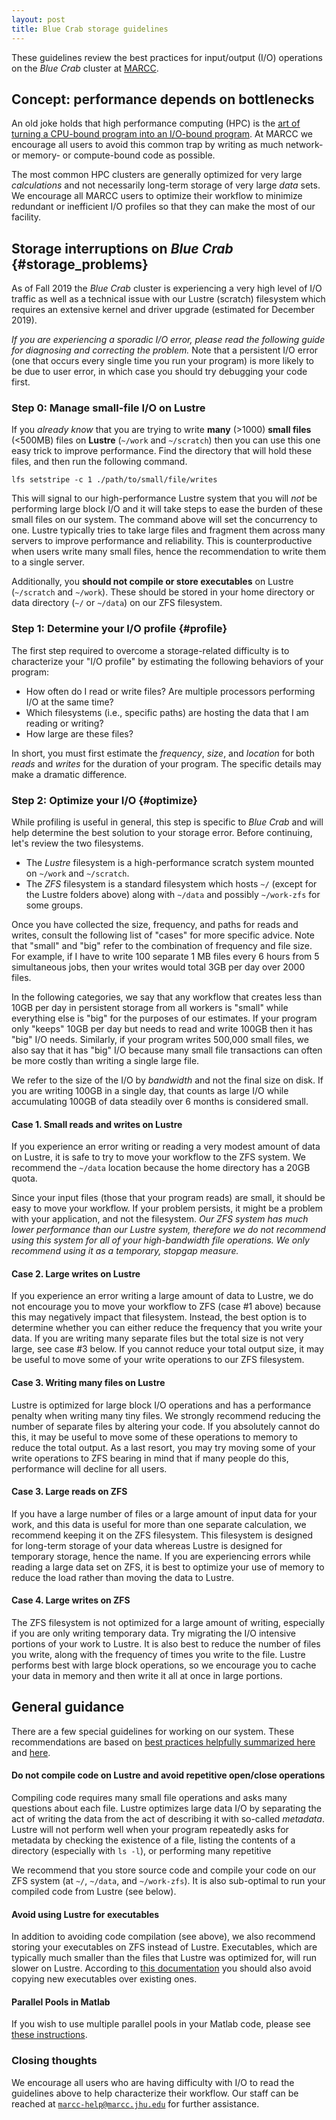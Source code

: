 ```yaml
---
layout: post
title: Blue Crab storage guidelines
---
```


These guidelines review the best practices for input/output (I/O) operations on the *Blue Crab* cluster at [MARCC](https://www.marcc.jhu.edu/getting-started/data-storage/).

## Concept: performance depends on bottlenecks

An old joke holds that high performance computing (HPC) is the [art of turning a CPU-bound program into an I/O-bound program](https://news.ycombinator.com/item?id=17206667). At MARCC we encourage all users to avoid this common trap by writing as much network- or memory- or compute-bound code as possible. 

The most common HPC clusters are generally optimized for very large *calculations* and not necessarily long-term storage of very large *data* sets. We encourage all MARCC users to optimize their workflow to minimize redundant or inefficient I/O profiles so that they can make the most of our facility.

## Storage interruptions on *Blue Crab* {#storage_problems}

As of Fall 2019 the *Blue Crab* cluster is experiencing a very high level of I/O traffic as well as a technical issue with our Lustre (scratch) filesystem which requires an extensive kernel and driver upgrade (estimated for December 2019). 

*If you are experiencing a sporadic I/O error, please read the following guide for diagnosing and correcting the problem.* Note that a persistent I/O error (one that occurs every single time you run your program) is more likely to be due to user error, in which case you should try debugging your code first.

### Step 0: Manage small-file I/O on Lustre

If you *already know* that you are trying to write **many** (>1000) **small files** (<500MB) files on **Lustre** (`~/work` and `~/scratch`) then you can use this one easy trick to improve performance. Find the directory that will hold these files, and then run the following command.

~~~
lfs setstripe -c 1 ./path/to/small/file/writes
~~~

This will signal to our high-performance Lustre system that you will *not* be performing large block I/O and it will take steps to ease the burden of these small files on our system. The command above will set the concurrency to one. Lustre typically tries to take large files and fragment them across many servers to improve performance and reliability. This is counterproductive when users write many small files, hence the recommendation to write them to a single server.

Additionally, you **should not compile or store executables** on Lustre (`~/scratch` and `~/work`). These should be stored in your home directory or data directory (`~/` or `~/data`) on our ZFS filesystem.

### Step 1: **Determine your I/O profile** {#profile}

The first step required to overcome a storage-related difficulty is to characterize your "I/O profile" by estimating the following behaviors of your program:

- How often do I read or write files? Are multiple processors performing I/O at the same time?
- Which filesystems (i.e., specific paths) are hosting the data that I am reading or writing?
- How large are these files?

In short, you must first estimate the *frequency*, *size*, and *location* for both *reads* and *writes* for the duration of your program. The specific details may make a dramatic difference.

### Step 2: **Optimize your I/O** {#optimize}

While profiling is useful in general, this step is specific to *Blue Crab* and will help determine the best solution to your storage error. Before continuing, let's review the two filesystems.

- The *Lustre* filesystem is a high-performance scratch system mounted on `~/work` and `~/scratch`.
- The *ZFS* filesystem is a standard filesystem which hosts `~/` (except for the Lustre folders above) along with `~/data` and possibly `~/work-zfs` for some groups.

Once you have collected the size, frequency, and paths for reads and writes, consult the following list of "cases" for more specific advice. Note that "small" and "big" refer to the combination of frequency and file size. For example, if I have to write 100 separate 1 MB files every 6 hours from 5 simultaneous jobs, then your writes would total 3GB per day over 2000 files. 

In the following categories, we say that any workflow that creates less than 10GB per day in persistent storage from all workers is "small" while everything else is "big" for the purposes of our estimates. If your program only "keeps" 10GB per day but needs to read and write 100GB then it has "big" I/O needs. Similarly, if your program writes 500,000 small files, we also say that it has "big" I/O because many small file transactions can often be more costly than writing a single large file.

We refer to the size of the I/O by *bandwidth* and not the final size on disk. If you are writing 100GB in a single day, that counts as large I/O while accumulating 100GB of data steadily over 6 months is considered small.

#### Case 1. Small reads and writes on Lustre

If you experience an error writing or reading a very modest amount of data on Lustre, it is safe to try to move your workflow to the ZFS system. We recommend the `~/data` location because the home directory has a 20GB quota. 

Since your input files (those that your program reads) are small, it should be easy to move your workflow. If your problem persists, it might be a problem with your application, and not the filesystem. *Our ZFS system has much lower performance than our Lustre system, therefore we do not recommend using this system for all of your high-bandwidth file operations. We only recommend using it as a temporary, stopgap measure.* 

#### Case 2. Large writes on Lustre

If you experience an error writing a large amount of data to Lustre, we do not encourage you to move your workflow to ZFS (case #1 above) because this may negatively impact that filesystem. Instead, the best option is to determine whether you can either reduce the frequency that you write your data. If you are writing many separate files but the total size is not very large, see case #3 below. If you cannot reduce your total output size, it may be useful to move some of your write operations to our ZFS filesystem.

#### Case 3. Writing many files on Lustre

Lustre is optimized for large block I/O operations and has a performance penalty when writing many tiny files. We strongly recommend reducing the number of separate files by altering your code. If you absolutely cannot do this, it may be useful to move some of these operations to memory to reduce the total output. As a last resort, you may try moving some of your write operations to ZFS bearing in mind that if many people do this, performance will decline for all users.

#### Case 3. Large reads on ZFS

If you have a large number of files or a large amount of input data for your work, and this data is useful for more than one separate calculation, we recommend keeping it on the ZFS filesystem. This filesystem is designed for long-term storage of your data whereas Lustre is designed for temporary storage, hence the name. If you are experiencing errors while reading a large data set on ZFS, it is best to optimize your use of memory to reduce the load rather than moving the data to Lustre.

#### Case 4. Large writes on ZFS

The ZFS filesystem is not optimized for a large amount of writing, especially if you are only writing temporary data. Try migrating the I/O intensive portions of your work to Lustre. It is also best to reduce the number of files you write, along with the frequency of times you write to the file. Lustre performs best with large block operations, so we encourage you to cache your data in memory and then write it all at once in large portions.

## General guidance

There are a few special guidelines for working on our system. These recommendations are based on [best practices helpfully summarized here](https://hpcf.umbc.edu/general-productivity/lustre-best-practices/) and [here](https://www.nas.nasa.gov/hecc/support/kb/lustre-best-practices_226.html).

#### Do not compile code on Lustre and avoid repetitive open/close operations

Compiling code requires many small file operations and asks many questions about each file. Lustre optimizes large data I/O by separating the act of writing the data from the act of describing it with so-called *metadata*. Lustre will not perform well when your program repeatedly asks for metadata by checking the existence of a file, listing the contents of a directory (especially with `ls -l`), or performing many repetitive 

We recommend that you store source code and compile your code on our ZFS system (at `~/`, `~/data`, and `~/work-zfs`). It is also sub-optimal to run your compiled code from Lustre (see below).

#### Avoid using Lustre for executables

In addition to avoiding code compilation (see above), we also recommend storing your executables on ZFS instead of Lustre. Executables, which are typically much smaller than the files that Lustre was optimized for, will run slower on Lustre. According to [this documentation](https://www.nas.nasa.gov/hecc/support/kb/lustre-best-practices_226.html) you should also avoid copying new executables over existing ones.

#### Parallel Pools in Matlab

If you wish to use multiple parallel pools in your Matlab code, please see [these instructions](matlab-parpool).

### Closing thoughts

We encourage all users who are having difficulty with I/O to read the guidelines above to help characterize their workflow. Our staff can be reached at [`marcc-help@marcc.jhu.edu`](mailto:marcc-help@marcc.jhu.edu) for further assistance.

